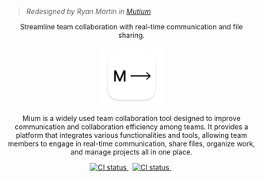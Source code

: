 > <em>Redesigned by Ryan Martin in <a href="https://github.com/mutium">Mutium</a></em>

<p align="center">Streamline team collaboration with real-time communication and file sharing.</p>

<p align="center">
  <img src="./.github/contents/img/128x128@2x.png" alt="mium-project" width="120px" height="120px"/>
</p>

<p align="center">
  Mium is a widely used team collaboration tool designed to improve communication and collaboration efficiency among teams. It provides a platform that integrates various functionalities and tools, allowing team members to engage in real-time communication, share files, organize work, and manage projects all in one place.
</p>

<p align="center">
  <a href="">
    <img src="https://img.shields.io/badge/template-ready-green" alt="CI status" />
  </a>&nbsp;
  <a href="https://github.com/eqpoqpe/mium/blob/main/LICENSE_MPL-2.0">
    <img src="https://img.shields.io/badge/license-MPL 2.0-blue" alt="CI status" />
  </a>&nbsp;
</p>
